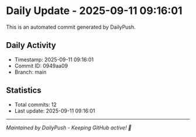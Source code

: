 # Daily Update - 2025-09-11 09:16:01

This is an automated commit generated by DailyPush.

## Daily Activity
- Timestamp: 2025-09-11 09:16:01
- Commit ID: 0949aa09
- Branch: main

## Statistics
- Total commits: 12
- Last update: 2025-09-11 09:16:01

---
*Maintained by DailyPush - Keeping GitHub active! 🚀*
